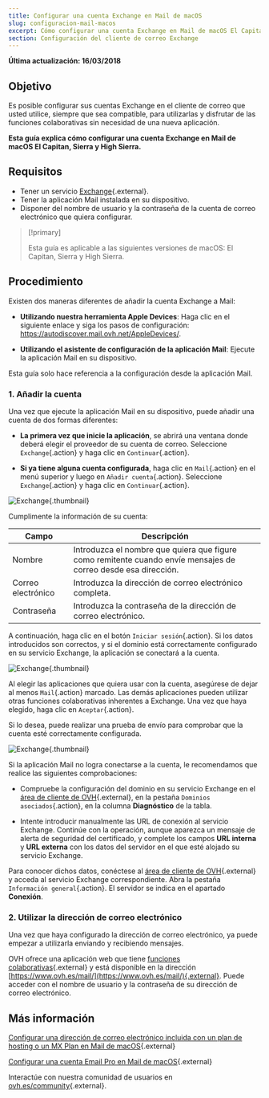 ```yaml
---
title: Configurar una cuenta Exchange en Mail de macOS
slug: configuracion-mail-macos
excerpt: Cómo configurar una cuenta Exchange en Mail de macOS El Capitan, Sierra y High Sierra
section: Configuración del cliente de correo Exchange
---
```


**Última actualización: 16/03/2018**

## Objetivo

Es posible configurar sus cuentas Exchange en el cliente de correo que usted utilice, siempre que sea compatible, para utilizarlas y disfrutar de las funciones colaborativas sin necesidad de una nueva aplicación.

**Esta guía explica cómo configurar una cuenta Exchange en Mail de macOS El Capitan, Sierra y High Sierra.**

## Requisitos

- Tener un servicio [Exchange](https://www.ovhcloud.com/es-es/emails/){.external}.
- Tener la aplicación Mail instalada en su dispositivo.
- Disponer del nombre de usuario y la contraseña de la cuenta de correo electrónico que quiera configurar.

> [!primary]
>
> Esta guía es aplicable a las siguientes versiones de macOS: El Capitan, Sierra y High Sierra.
>

## Procedimiento

Existen dos maneras diferentes de añadir la cuenta Exchange a Mail:

- **Utilizando nuestra herramienta Apple Devices**: Haga clic en el siguiente enlace y siga los pasos de configuración: <https://autodiscover.mail.ovh.net/AppleDevices/>.

- **Utilizando el asistente de configuración de la aplicación Mail**: Ejecute la aplicación Mail en su dispositivo.

Esta guía solo hace referencia a la configuración desde la aplicación Mail.

### 1. Añadir la cuenta

Una vez que ejecute la aplicación Mail en su dispositivo, puede añadir una cuenta de dos formas diferentes:

- **La primera vez que inicie la aplicación**, se abrirá una ventana donde deberá elegir el proveedor de su cuenta de correo. Seleccione `Exchange`{.action} y haga clic en `Continuar`{.action}.

- **Si ya tiene alguna cuenta configurada**, haga clic en `Mail`{.action} en el menú superior y luego en `Añadir cuenta`{.action}. Seleccione `Exchange`{.action} y haga clic en `Continuar`{.action}.

![Exchange](images/configuration-mail-macos-step1.png){.thumbnail}

Cumplimente la información de su cuenta:

|Campo|Descripción| 
|---|---| 
|Nombre|Introduzca el nombre que quiera que figure como remitente cuando envíe mensajes de correo desde esa dirección.|
|Correo electrónico|Introduzca la dirección de correo electrónico completa.|
|Contraseña|Introduzca la contraseña de la dirección de correo electrónico.|  

A continuación, haga clic en el botón `Iniciar sesión`{.action}. Si los datos introducidos son correctos, y si el dominio está correctamente configurado en su servicio Exchange, la aplicación se conectará a la cuenta.

![Exchange](images/configuration-mail-macos-step2.png){.thumbnail}

Al elegir las aplicaciones que quiera usar con la cuenta, asegúrese de dejar al menos `Mail`{.action} marcado. Las demás aplicaciones pueden utilizar otras funciones colaborativas inherentes a Exchange. Una vez que haya elegido, haga clic en `Aceptar`{.action}.

Si lo desea, puede realizar una prueba de envío para comprobar que la cuenta esté correctamente configurada.

![Exchange](images/configuration-mail-macos-step3.png){.thumbnail}

Si la aplicación Mail no logra conectarse a la cuenta, le recomendamos que realice las siguientes comprobaciones:

- Compruebe la configuración del dominio en su servicio Exchange en el [área de cliente de OVH](https://www.ovh.com/auth/?action=gotomanager&from=https://www.ovh.es/&ovhSubsidiary=es){.external}, en la pestaña `Dominios asociados`{.action}, en la columna **Diagnóstico** de la tabla.

- Intente introducir manualmente las URL de conexión al servicio Exchange. Continúe con la operación, aunque aparezca un mensaje de alerta de seguridad del certificado, y complete los campos **URL interna** y **URL externa** con los datos del servidor en el que esté alojado su servicio Exchange.

Para conocer dichos datos, conéctese al [área de cliente de OVH](https://www.ovh.com/auth/?action=gotomanager&from=https://www.ovh.es/&ovhSubsidiary=es){.external} y acceda al servicio Exchange correspondiente. Abra la pestaña `Información general`{.action}. El servidor se indica en el apartado **Conexión**.

### 2. Utilizar la dirección de correo electrónico

Una vez que haya configurado la dirección de correo electrónico, ya puede empezar a utilizarla enviando y recibiendo mensajes.

OVH ofrece una aplicación web que tiene [funciones colaborativas](https://www.ovhcloud.com/es-es/emails/){.external} y está disponible en la dirección [https://www.ovh.es/mail/](https://www.ovh.es/mail/){.external}. Puede acceder con el nombre de usuario y la contraseña de su dirección de correo electrónico.

## Más información

[Configurar una dirección de correo electrónico incluida con un plan de hosting o un MX Plan en Mail de macOS](https://docs.ovh.com/es/emails/correo_guia_de_configuracion_en_mail_de_mac_-_el_capitan/){.external}

[Configurar una cuenta Email Pro en Mail de macOS](https://docs.ovh.com/es/emails-pro/configurar-email-pro-mail-macos/){.external}

Interactúe con nuestra comunidad de usuarios en [ovh.es/community](https://www.ovh.es/community/){.external}.